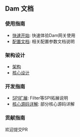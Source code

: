 Dam 文档
--------

### 使用指南

- [快速开始](): 快速体验Dam网关使用
- [配置文档](): 相关配置参数文档说明

### 架构设计

- [架构]()
- [核心设计]()

### 开发指南

- [SPI扩展](): Filter等SPI拓展说明
- [核心源码详解](): 部分核心源码详解

### 贡献指南

欢迎提交PR
